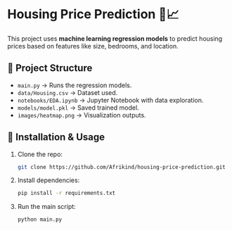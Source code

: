 # Housing Price Prediction 🏡📈

This project uses **machine learning regression models** to predict housing prices based on features like size, bedrooms, and location.

## 📂 Project Structure
- `main.py` → Runs the regression models.
- `data/Housing.csv` → Dataset used.
- `notebooks/EDA.ipynb` → Jupyter Notebook with data exploration.
- `models/model.pkl` → Saved trained model.
- `images/heatmap.png` → Visualization outputs.

## 📌 Installation & Usage
1. Clone the repo:
   ```bash
   git clone https://github.com/Afrikind/housing-price-prediction.git
   ```
2. Install dependencies:
   ```bash
   pip install -r requirements.txt
   ```
3. Run the main script:
   ```bash
   python main.py
   
